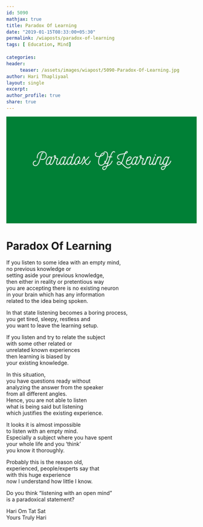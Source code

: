 ```yaml
--- 
id: 5090
mathjax: true  
title: Paradox Of Learning
date: "2019-01-15T08:33:00+05:30"
permalink: /wiaposts/paradox-of-learning
tags: [ Education, Mind]    

categories: 
header:
     teaser: /assets/images/wiapost/5090-Paradox-Of-Learning.jpg
author: Hari Thapliyaal 
layout: single 
excerpt:  
author_profile: true 
share: true 
---
```


![Paradox Of Learning](/assets/images/wiapost/5090-Paradox-Of-Learning.jpg)     
   
# Paradox Of Learning
    
If you listen to some idea with an empty mind,     
no previous knowledge or     
setting aside your previous knowledge,     
then either in reality or pretentious way     
you are accepting there is no existing neuron     
in your brain which has any information     
related to the idea being spoken.    
    
In that state listening becomes a boring process,     
you get tired, sleepy, restless and     
you want to leave the learning setup.    
    
If you listen and try to relate the subject     
with some other related or     
unrelated known experiences     
then learning is biased by     
your existing knowledge.    
    
In this situation,     
you have questions ready without     
analyzing the answer from the speaker     
from all different angles.     
Hence, you are not able to listen     
what is being said but listening     
which justifies the existing experience.    
    
It looks it is almost impossible     
to listen with an empty mind.     
Especially a subject where you have spent     
your whole life and you ‘think’     
you know it thoroughly.    
    
Probably this is the reason old,     
experienced, people/experts say that     
with this huge experience     
now I understand how little I know.    
    
Do you think “listening with an open mind”     
is a paradoxical statement?    
    
Hari Om Tat Sat     
Yours Truly Hari    
